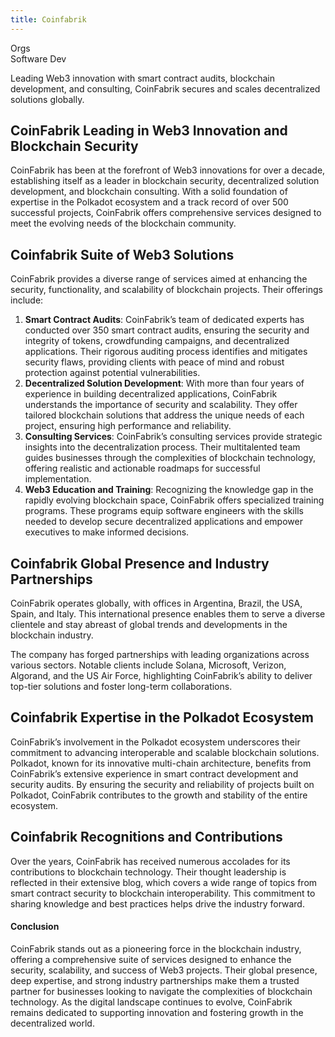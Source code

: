 ```yaml
---
title: Coinfabrik
---
```

Orgs  
 Software Dev  

Leading Web3 innovation with smart contract audits, blockchain development, and consulting, CoinFabrik secures and scales decentralized solutions globally.

CoinFabrik Leading in Web3 Innovation and Blockchain Security
-------------------------------------------------------------

CoinFabrik has been at the forefront of Web3 innovations for over a decade, establishing itself as a leader in blockchain security, decentralized solution development, and blockchain consulting. With a solid foundation of expertise in the Polkadot ecosystem and a track record of over 500 successful projects, CoinFabrik offers comprehensive services designed to meet the evolving needs of the blockchain community.

Coinfabrik Suite of Web3 Solutions
----------------------------------

CoinFabrik provides a diverse range of services aimed at enhancing the security, functionality, and scalability of blockchain projects. Their offerings include:

1. **Smart Contract Audits**: CoinFabrik’s team of dedicated experts has conducted over 350 smart contract audits, ensuring the security and integrity of tokens, crowdfunding campaigns, and decentralized applications. Their rigorous auditing process identifies and mitigates security flaws, providing clients with peace of mind and robust protection against potential vulnerabilities.
2. **Decentralized Solution Development**: With more than four years of experience in building decentralized applications, CoinFabrik understands the importance of security and scalability. They offer tailored blockchain solutions that address the unique needs of each project, ensuring high performance and reliability.
3. **Consulting Services**: CoinFabrik’s consulting services provide strategic insights into the decentralization process. Their multitalented team guides businesses through the complexities of blockchain technology, offering realistic and actionable roadmaps for successful implementation.
4. **Web3 Education and Training**: Recognizing the knowledge gap in the rapidly evolving blockchain space, CoinFabrik offers specialized training programs. These programs equip software engineers with the skills needed to develop secure decentralized applications and empower executives to make informed decisions.

Coinfabrik Global Presence and Industry Partnerships
----------------------------------------------------

CoinFabrik operates globally, with offices in Argentina, Brazil, the USA, Spain, and Italy. This international presence enables them to serve a diverse clientele and stay abreast of global trends and developments in the blockchain industry.

The company has forged partnerships with leading organizations across various sectors. Notable clients include Solana, Microsoft, Verizon, Algorand, and the US Air Force, highlighting CoinFabrik’s ability to deliver top-tier solutions and foster long-term collaborations.

Coinfabrik Expertise in the Polkadot Ecosystem
----------------------------------------------

CoinFabrik’s involvement in the Polkadot ecosystem underscores their commitment to advancing interoperable and scalable blockchain solutions. Polkadot, known for its innovative multi-chain architecture, benefits from CoinFabrik’s extensive experience in smart contract development and security audits. By ensuring the security and reliability of projects built on Polkadot, CoinFabrik contributes to the growth and stability of the entire ecosystem.

Coinfabrik Recognitions and Contributions
-----------------------------------------

Over the years, CoinFabrik has received numerous accolades for its contributions to blockchain technology. Their thought leadership is reflected in their extensive blog, which covers a wide range of topics from smart contract security to blockchain interoperability. This commitment to sharing knowledge and best practices helps drive the industry forward.

#### Conclusion

CoinFabrik stands out as a pioneering force in the blockchain industry, offering a comprehensive suite of services designed to enhance the security, scalability, and success of Web3 projects. Their global presence, deep expertise, and strong industry partnerships make them a trusted partner for businesses looking to navigate the complexities of blockchain technology. As the digital landscape continues to evolve, CoinFabrik remains dedicated to supporting innovation and fostering growth in the decentralized world.
